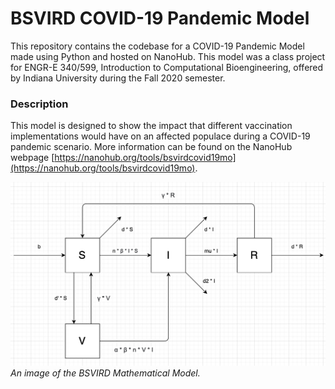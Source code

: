 #  BSVIRD COVID-19 Pandemic Model 
This repository contains the codebase for a COVID-19 Pandemic Model made using Python and hosted on NanoHub. This model was a class project for ENGR-E 340/599, Introduction to Computational Bioengineering, offered by Indiana University during the Fall 2020 semester. 

### Description
This model is designed to show the impact that different vaccination implementations would have on an affected populace during a COVID-19 pandemic scenario. More information can be found on the NanoHub webpage [https://nanohub.org/tools/bsvirdcovid19mo](https://nanohub.org/tools/bsvirdcovid19mo).

![image](image.png)
*An image of the BSVIRD Mathematical Model.*
